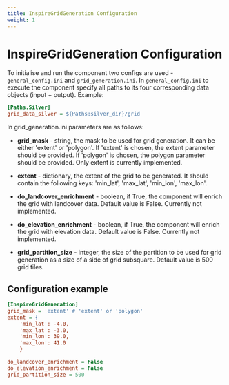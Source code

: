 ```yaml
---
title: InspireGridGeneration Configuration
weight: 1
---
```


# InspireGridGeneration Configuration
To initialise and run the component two configs are used - `general_config.ini` and `grid_generation.ini`. In `general_config.ini` to execute the component specify all paths to its four corresponding data objects (input + output). Example: 


```ini
[Paths.Silver]
grid_data_silver = ${Paths:silver_dir}/grid
```

In grid_generation.ini parameters are as follows: 

- **grid_mask** - string, the mask to be used for grid generation. It can be either 'extent' or 'polygon'. If 'extent' is chosen, the extent parameter should be provided. If 'polygon' is chosen, the polygon parameter should be provided. Only extent is currently implemented.

- **extent** - dictionary, the extent of the grid to be generated. It should contain the following keys: 'min_lat', 'max_lat', 'min_lon', 'max_lon'.

- **do_landcover_enrichment** - boolean, if True, the component will enrich the grid with landcover data. Default value is False. Currently not implemented.

- **do_elevation_enrichment** - boolean, if True, the component will enrich the grid with elevation data. Default value is False. Currently not implemented.

- **grid_partition_size** - integer, the size of the partition to be used for grid generation as a size of a side of grid subsquare. Default value is 500 grid tiles.

## Configuration example

```ini
[InspireGridGeneration]
grid_mask = 'extent' # 'extent' or 'polygon'
extent = {
    'min_lat': -4.0,
    'max_lat': -3.0,
    'min_lon': 39.0,
    'max_lon': 41.0
    }

do_landcover_enrichment = False
do_elevation_enrichment = False
grid_partition_size = 500
```
